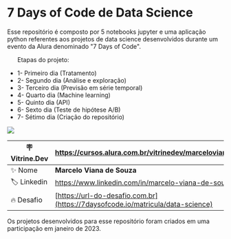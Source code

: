 <h1>7 Days of Code de Data Science</h1>

<p>Esse repositório é composto por 5 notebooks jupyter e uma aplicação python referentes aos projetos de data science desenvolvidos durante um evento da Alura denominado "7 Days of Code".</p>



<div class="row">
    <div class="col-6">
        <ul>
          <p>Etapas do projeto:</p>
          <li>1- Primeiro dia (Tratamento)</li>
          <li>2- Segundo dia (Análise e exploração)</li>
          <li>3- Terceiro dia (Previsão em série temporal)</li>
          <li>4- Quarto dia (Machine learning)</li>
          <li>5- Quinto dia (API)</li>
          <li>6- Sexto dia (Teste de hipótese A/B)</li>
          <li>7- Sétimo dia (Criação do repositório)</li>
        </ul>
    </div>
    <div class="col-6"> 
        <img src="https://7daysofcode.io/assets/img/background-7days.1662756777.svg#vitrinedev">
    </div>
</div>



| :placard: Vitrine.Dev |https://cursos.alura.com.br/vitrinedev/marceloviana1991|
| -------------  | --- |
| :sparkles: Nome        | **Marcelo Viana de Souza**
| :label: Linkedin | https://www.linkedin.com/in/marcelo-viana-de-souza/
| :fire: Desafio     | [https://url-do-desafio.com.br](https://7daysofcode.io/matricula/data-science)


<p>Os projetos desenvolvidos para esse repositório foram criados em uma participação em janeiro de 2023.</p>



